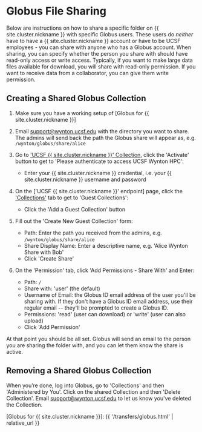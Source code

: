 # Globus File Sharing

Below are instructions on how to share a specific folder on {{ site.cluster.nickname }} with specific Globus users.  These users do _neither_ have to have a {{ site.cluster.nickname }} account or have to be UCSF employees - you can share with anyone who has a Globus account.  When sharing, you can specify whether the person you share with should have read-only access or write access.  Typically, if you want to make large data files available for download, you will share with read-only permission.  If you want to receive data from a collaborator, you can give them write permission. 


## Creating a Shared Globus Collection

1. Make sure you have a working setup of [Globus for {{ site.cluster.nickname }}]

2. Email [support@wynton.ucsf.edu] with the directory you want to share.
   The admins will send back the path the Globus share will appear as, e.g. `/wynton/globus/share/alice`

3. Go to ['UCSF {{ site.cluster.nickname }}' Collection], click the 'Activate' button to get to 'Please authenticate to access UCSF Wynton HPC':
   * Enter your {{ site.cluster.nickname }} credential, i.e. your {{ site.cluster.nickname }} username and password

3. On the ['UCSF {{ site.cluster.nickname }}' endpoint] page, click the ['Collections'] tab to get to 'Guest Collections':
   * Click the 'Add a Guest Collection' button

6. Fill out the 'Create New Guest Collection' form:
   * Path: Enter the path you received from the admins, e.g. `/wynton/globus/share/alice`
   * Share Display Name: Enter a descriptive name, e.g. 'Alice Wynton Share with Bob'
   * Click 'Create Share'
   
7. On the 'Permission' tab, click 'Add Permissions - Share With' and Enter:
   * Path: `/`
   * Share with: 'user' (the default)
   * Username of Email: the Globus ID email address of the user you'll be sharing with.  If they don't have a Globus ID email address, use their regular email -- they'll be prompted to create a Globus ID.
   * Permissions: 'read' (user can download) or 'write' (user can also upload)
   * Click 'Add Permission'

At that point you should be all set.  Globus will send an email to the person you are sharing the folder with, and you can let them know the share is active.


## Removing a Shared Globus Collection

When you’re done, log into Globus, go to 'Collections' and then 'Administered by You'. Click on the shared Collection and then 'Delete Collection'.  Email [support@wynton.ucsf.edu] to let us know you've deleted the Collection.


[support@wynton.ucsf.edu]: mailto:support@wynton.ucsf.edu

[Globus]: https://www.globus.org/
[Globus Connect Personal]: https://www.globus.org/globus-connect-personal
[Globus Connect Personal (GCP) Collection]: https://app.globus.org/file-manager/gcp
['UCSF {{ site.cluster.nickname }}' Collection]: https://app.globus.org/file-manager/collections/1dd9beaa-14b7-11eb-abe2-0213fe609573/overview
['Collections']: https://app.globus.org/file-manager/collections/1dd9beaa-14b7-11eb-abe2-0213fe609573/shares

[Globus for {{ site.cluster.nickname }}]: {{ '/transfers/globus.html' | relative_url }}

